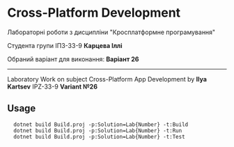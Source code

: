 # Cross-Platform Development


Лабораторні роботи з дисципліни "Кросплатформне програмування"

Студента групи ІПЗ-33-9 **Карцева Іллі**

Обраний варіант для виконання: **Варіант 26**

---

Laboratory Work on subject Cross-Platform App Development by **Ilya Kartsev** IPZ-33-9 **Variant №26**

## Usage

```
  dotnet build Build.proj -p:Solution=Lab{Number} -t:Build
  dotnet build Build.proj -p:Solution=Lab{Number} -t:Run
  dotnet build Build.proj -p:Solution=Lab{Number} -t:Test
```
